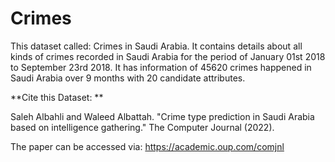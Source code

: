 # Crimes
This dataset called: Crimes in Saudi Arabia. It contains details about all kinds of crimes recorded in Saudi Arabia for the period of January 01st 2018 to September 23rd 2018. It has information of 45620 crimes happened in Saudi Arabia over 9 months with 20 candidate attributes.

**Cite this Dataset:  **

Saleh Albahli and Waleed Albattah. "Crime type prediction in Saudi Arabia based on intelligence gathering." The Computer Journal (2022).

The paper can be accessed via: https://academic.oup.com/comjnl
